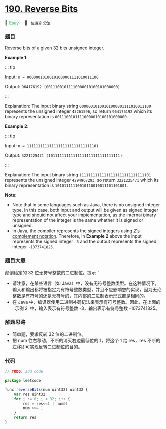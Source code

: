 # [190. Reverse Bits](https://leetcode.com/problems/reverse-bits/)

:green_apple: <font color=#15bd66>Esay</font>&emsp; 🔖&ensp; [`位运算`](../solution/bit-manipulation.md) [`分治`](../solution/divide-and-conquer.md)

### 题目

Reverse bits of a given 32 bits unsigned integer.

**Example 1**:

::: tip

Input: `n = 00000010100101000001111010011100`

Output: `964176192 (00111001011110000010100101000000)`

:::

Explanation: The input binary string `00000010100101000001111010011100` represents the unsigned integer `43261596`, so return `964176192` which its binary representation is `00111001011110000010100101000000`.

**Example 2**:

::: tip

Input: `n = 11111111111111111111111111111101`

Output: `3221225471 (10111111111111111111111111111111)`

:::

Explanation: The input binary string `11111111111111111111111111111101` represents the unsigned integer `4294967293`, so return `3221225471` which its binary representation is `10101111110010110010011101101001`.

**Note**:

- Note that in some languages such as Java, there is no unsigned integer type. In this case, both input and output will be given as signed integer type and should not affect your implementation, as the internal binary representation of the integer is the same whether it is signed or unsigned.
- In Java, the compiler represents the signed integers using [2's complement notation](https://en.wikipedia.org/wiki/Two%27s_complement). Therefore, in **Example 2** above the input represents the signed integer `-3` and the output represents the signed integer `-1073741825`.

### 题目大意

颠倒给定的 32 位无符号整数的二进制位。提示：

- 请注意，在某些语言（如 Java）中，没有无符号整数类型。在这种情况下，输入和输出都将被指定为有符号整数类型，并且不应影响您的实现，因为无论整数是有符号的还是无符号的，其内部的二进制表示形式都是相同的。
- 在 Java 中，编译器使用二进制补码记法来表示有符号整数。因此，在上面的   示例 2  中，输入表示有符号整数 -3，输出表示有符号整数 -1073741825。

### 解题思路

- 简单题，要求反转 32 位的二进制位。
- 把 num 往右移动，不断的消灭右边最低位的 1，将这个 1 给 res，res 不断的左移即可实现反转二进制位的目的。

### 代码

```javascript
// TODO: add code

package leetcode

func reverseBits(num uint32) uint32 {
	var res uint32
	for i := 0; i < 32; i++ {
		res = res<<1 | num&1
		num >>= 1
	}
	return res
}

```
